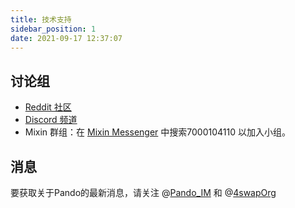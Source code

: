 ```yaml
---
title: 技术支持
sidebar_position: 1
date: 2021-09-17 12:37:07
---
```


## 讨论组

- [Reddit 社区](https://www.reddit.com/r/pando/)
- [Discord 频道](https://discord.gg/ek45g3Cymd)
- Mixin 群组：在 [Mixin Messenger](https://mixin.one/messenger) 中搜索7000104110 以加入小组。

## 消息

要获取关于Pando的最新消息，请关注 @[Pando_IM](https://twitter.com/pando_im) 和 @[4swapOrg](https://twitter.com/4swapOrg)
